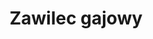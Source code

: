 ---
title: 'Zawilec gajowy'
latina: '(Anemone nemorosa)'
pubDate: 'Jul 01 2022'
mainImage: 'zawilec_gajowy_oq5vyo'
level1: 'rośliny naczyniowe'
level2: 'jaskrowce'
level3: 'jaskrowate'
level4: 'zawilec'
flowertime: 'marzec - maj'
where: 'Występuje w Europie północnej i środkowej sięgając na wschodzie Rosji i zachodniej części Ukrainy, na południu granica zasięgu biegnie od Stambułu, przez północną Grecję i Włochy do północnej Hiszpanii. Poza granicami naturalnego zasięgu gatunek został zawleczony na Islandię, występuje jako zdziczały w Stanach Zjednoczonych i w Nowej Zelandii.'
---